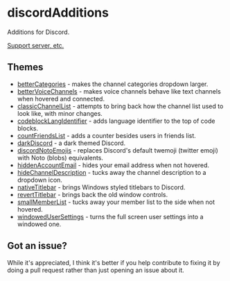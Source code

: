 # discordAdditions

Additions for Discord.

[Support server, etc.](https://discord.gg/NUVqeFm)

## Themes

- [betterCategories](https://github.com/intrnl/discordAdditions/tree/master/betterCategories) - makes the channel categories dropdown larger.
- [betterVoiceChannels](https://github.com/intrnl/discordAdditions/tree/master/betterVoiceChannels) - makes voice channels behave like text channels when hovered and connected.
- [classicChannelList](https://github.com/intrnl/discordAdditions/tree/master/classicChannelList) - attempts to bring back how the channel list used to look like, with minor changes.
- [codeblockLangIdentifier](https://github.com/intrnl/discordAdditions/tree/master/codeblockLangIdentifier) - adds language identifier to the top of code blocks.
- [countFriendsList](https://github.com/intrnl/discordAdditions/tree/master/countFriendsList) - adds a counter besides users in friends list.
- [darkDiscord](https://github.com/intrnl/discordAdditions/tree/master/darkDiscord) - a dark themed Discord.
- [discordNotoEmojis](https://github.com/intrnl/discordAdditions/tree/master/discordNotoEmojis) - replaces Discord's default twemoji (twitter emoji) with Noto (blobs) equivalents.
- [hiddenAccountEmail](https://github.com/intrnl/discordAdditions/tree/master/hiddenAccountEmail) - hides your email address when not hovered.
- [hideChannelDescription](https://github.com/intrnl/discordAdditions/tree/master/hideChannelDescription) - tucks away the channel description to a dropdown icon.
- [nativeTitlebar](https://github.com/intrnl/discordAdditions/tree/master/nativeTitlebar) - brings Windows styled titlebars to Discord.
- [revertTitlebar](https://github.com/intrnl/discordAdditions/tree/master/revertTitlebar) - brings back the old window controls.
- [smallMemberList](https://github.com/intrnl/discordAdditions/tree/master/smallMemberList) - tucks away your member list to the side when not hovered.
- [windowedUserSettings](https://github.com/intrnl/discordAdditions/tree/master/windowedUserSettings) - turns the full screen user settings into a windowed one.

## Got an issue?

While it's appreciated, I think it's better if you help contribute to fixing it by doing a pull request rather than just opening an issue about it.
